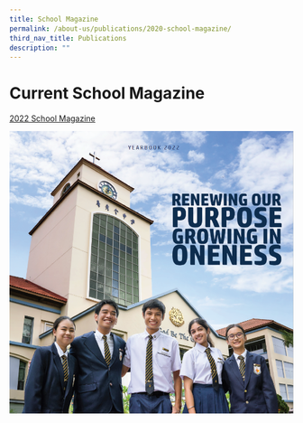 ```yaml
---
title: School Magazine
permalink: /about-us/publications/2020-school-magazine/
third_nav_title: Publications
description: ""
---
```

# **Current School Magazine**

[2022 School Magazine](https://for.edu.sg/phsschoolmag)

![](/images/schoolmag2022.png)